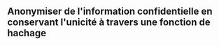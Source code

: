 ## Anonymiser de l'information confidentielle en conservant l'unicité à travers une fonction de hachage